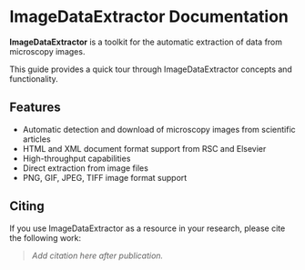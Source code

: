 # ImageDataExtractor Documentation


**ImageDataExtractor** is a toolkit for the automatic extraction of data from microscopy images.

This guide provides a quick tour through ImageDataExtractor concepts and functionality.

## Features

- Automatic detection and download of microscopy images from scientific articles
- HTML and XML document format support from RSC and Elsevier
- High-throughput capabilities
- Direct extraction from image files
- PNG, GIF, JPEG, TIFF image format support


## Citing

If you use ImageDataExtractor as a resource in your research, please cite the following work:

> *Add citation here after publication.*
